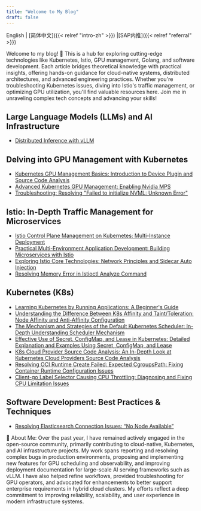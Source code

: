 ```yaml
---
title: "Welcome to My Blog"
draft: false
---
```


English |
[简体中文]({{< relref "intro-zh" >}})
 |[SAP内推]({{< relref "referral" >}})


Welcome to my blog! 🚀 This is a hub for exploring cutting-edge technologies like Kubernetes, Istio, GPU management, Golang, and software development. Each article bridges theoretical knowledge with practical insights, offering hands-on guidance for cloud-native systems, distributed architectures, and advanced engineering practices. Whether you're troubleshooting Kubernetes issues, diving into Istio's traffic management, or optimizing GPU utilization, you'll find valuable resources here. Join me in unraveling complex tech concepts and advancing your skills!

## Large Language Models (LLMs) and AI Infrastructure

- [Distributed Inference with vLLM](/llm/vllm-distributed-inference-doc/)

## Delving into GPU Management with Kubernetes

- [Kubernetes GPU Management Basics: Introduction to Device Plugin and Source Code Analysis](/gpu/k8s-device-plugin-en)
- [Advanced Kubernetes GPU Management: Enabling Nvidia MPS](/gpu/k8s-device-plugin-mps)
- [Troubleshooting: Resolving "Failed to initialize NVML: Unknown Error"](/gpu/nvml-error/)

## Istio: In-Depth Traffic Management for Microservices

- [Istio Control Plane Management on Kubernetes: Multi-Instance Deployment](/istio/how-to-install-multi-istio-control-plane)
- [Practical Multi-Environment Application Development: Building Microservices with Istio](/istio/build-app-under-multi-istio)
- [Exploring Istio Core Technologies: Network Principles and Sidecar Auto Injection](/istio/istio-sidecar-inject)
- [Resolving Memory Error in Istioctl Analyze Command](/istio/istioctl-analyze-error-en)

## Kubernetes (K8s)

- [Learning Kubernetes by Running Applications: A Beginner's Guide](/k8s/learning-k8s-by-running-app/)
- [Understanding the Difference Between K8s Affinity and Taint/Toleration: Node Affinity and Anti-Affinity Configuration](/k8s/diff-of-Affinity-and-taint/)
- [The Mechanism and Strategies of the Default Kubernetes Scheduler: In-Depth Understanding Scheduler Mechanism](/k8s/k8s-schedule-road-path/)
- [Effective Use of Secret, ConfigMap, and Lease in Kubernetes: Detailed Explanation and Examples Using Secret, ConfigMap, and Lease](/k8s/k8s-secret-configMap-Lease/)
- [K8s Cloud Provider Source Code Analysis: An In-Depth Look at Kubernetes Cloud Providers Source Code Analysis](/k8s/k8s-cloud-provider/)
- [Resolving OCI Runtime Create Failed: Expected CgroupsPath: Fixing Container Runtime Configuration Issues](/k8s/oci-error/)
- [Client-go Label Selector Causing CPU Throttling: Diagnosing and Fixing CPU Limitation Issues](/k8s/oom-killed-by-client-go-label-select/)


## Software Development: Best Practices & Techniques

- [Resolving Elasticsearch Connection Issues: “No Node Available”](/software/elastic)


🎯 About Me: Over the past year, I have remained actively engaged in the open-source community, primarily contributing to cloud-native, Kubernetes, and AI infrastructure projects. My work spans reporting and resolving complex bugs in production environments, proposing and implementing new features for GPU scheduling and observability, and improving deployment documentation for large-scale AI serving frameworks such as vLLM. I have also helped refine workflows, provided troubleshooting for GPU operators, and advocated for enhancements to better support enterprise requirements in hybrid cloud clusters. My efforts reflect a deep commitment to improving reliability, scalability, and user experience in modern infrastructure systems.

